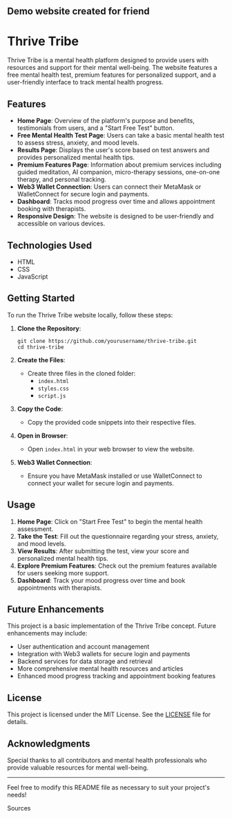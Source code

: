 
Demo website created for friend
---

# Thrive Tribe

Thrive Tribe is a mental health platform designed to provide users with resources and support for their mental well-being. The website features a free mental health test, premium features for personalized support, and a user-friendly interface to track mental health progress.

## Features

- **Home Page**: Overview of the platform's purpose and benefits, testimonials from users, and a "Start Free Test" button.
- **Free Mental Health Test Page**: Users can take a basic mental health test to assess stress, anxiety, and mood levels.
- **Results Page**: Displays the user's score based on test answers and provides personalized mental health tips.
- **Premium Features Page**: Information about premium services including guided meditation, AI companion, micro-therapy sessions, one-on-one therapy, and personal tracking.
- **Web3 Wallet Connection**: Users can connect their MetaMask or WalletConnect for secure login and payments.
- **Dashboard**: Tracks mood progress over time and allows appointment booking with therapists.
- **Responsive Design**: The website is designed to be user-friendly and accessible on various devices.

## Technologies Used

- HTML
- CSS
- JavaScript

## Getting Started

To run the Thrive Tribe website locally, follow these steps:

1. **Clone the Repository**:
   ```
   git clone https://github.com/yourusername/thrive-tribe.git
   cd thrive-tribe
   ```

2. **Create the Files**:
   - Create three files in the cloned folder:
     - `index.html`
     - `styles.css`
     - `script.js`

3. **Copy the Code**:
   - Copy the provided code snippets into their respective files.

4. **Open in Browser**:
   - Open `index.html` in your web browser to view the website.

5. **Web3 Wallet Connection**:
   - Ensure you have MetaMask installed or use WalletConnect to connect your wallet for secure login and payments.

## Usage

1. **Home Page**: Click on "Start Free Test" to begin the mental health assessment.
2. **Take the Test**: Fill out the questionnaire regarding your stress, anxiety, and mood levels.
3. **View Results**: After submitting the test, view your score and personalized mental health tips.
4. **Explore Premium Features**: Check out the premium features available for users seeking more support.
5. **Dashboard**: Track your mood progress over time and book appointments with therapists.

## Future Enhancements

This project is a basic implementation of the Thrive Tribe concept. Future enhancements may include:

- User authentication and account management
- Integration with Web3 wallets for secure login and payments
- Backend services for data storage and retrieval
- More comprehensive mental health resources and articles
- Enhanced mood progress tracking and appointment booking features

## License

This project is licensed under the MIT License. See the [LICENSE](LICENSE) file for details.

## Acknowledgments

Special thanks to all contributors and mental health professionals who provide valuable resources for mental well-being.

---

Feel free to modify this README file as necessary to suit your project's needs!

Sources

